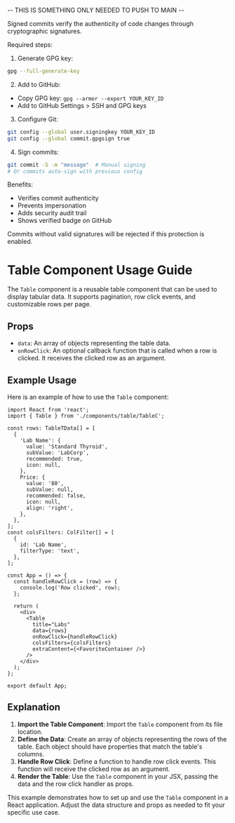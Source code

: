 -- THIS IS SOMETHING ONLY NEEDED TO PUSH TO MAIN --

Signed commits verify the authenticity of code changes through cryptographic signatures.

Required steps:

1. Generate GPG key:

```bash
gpg --full-generate-key
```

2. Add to GitHub:

- Copy GPG key: `gpg --armor --export YOUR_KEY_ID`
- Add to GitHub Settings > SSH and GPG keys

3. Configure Git:

```bash
git config --global user.signingkey YOUR_KEY_ID
git config --global commit.gpgsign true
```

4. Sign commits:

```bash
git commit -S -m "message"  # Manual signing
# Or commits auto-sign with previous config
```

Benefits:

- Verifies commit authenticity
- Prevents impersonation
- Adds security audit trail
- Shows verified badge on GitHub

Commits without valid signatures will be rejected if this protection is enabled.

# Table Component Usage Guide

The `Table` component is a reusable table component that can be used to display tabular data. It supports pagination, row click events, and customizable rows per page.

## Props

- `data`: An array of objects representing the table data.
- `onRowClick`: An optional callback function that is called when a row is clicked. It receives the clicked row as an argument.

## Example Usage

Here is an example of how to use the `Table` component:

```tsx
import React from 'react';
import { Table } from './components/table/TableC';

const rows: TableTData[] = [
  {
    'Lab Name': {
      value: 'Standard Thyroid',
      subValue: 'LabCorp',
      recommended: true,
      icon: null,
    },
    Price: {
      value: '80',
      subValue: null,
      recommended: false,
      icon: null,
      align: 'right',
    },
  },
];
const colsFilters: ColFilter[] = [
  {
    id: 'Lab Name',
    filterType: 'text',
  },
];

const App = () => {
  const handleRowClick = (row) => {
    console.log('Row clicked', row);
  };

  return (
    <div>
      <Table
        title="Labs"
        data={rows}
        onRowClick={handleRowClick}
        colsFilters={colsFilters}
        extraContent={<FavoriteContainer />}
      />
    </div>
  );
};

export default App;
```

## Explanation

1. **Import the Table Component**: Import the `Table` component from its file location.
2. **Define the Data**: Create an array of objects representing the rows of the table. Each object should have properties that match the table's columns.
3. **Handle Row Click**: Define a function to handle row click events. This function will receive the clicked row as an argument.
4. **Render the Table**: Use the `Table` component in your JSX, passing the data and the row click handler as props.

This example demonstrates how to set up and use the `Table` component in a React application. Adjust the data structure and props as needed to fit your specific use case.
